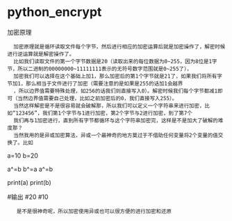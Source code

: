# python_encrypt
加密原理

      加密原理就是循环读取文件每个字节，然后进行相应的加密运算后就是加密操作了，解密时候进行逆运算就是解密操作了。
      比如我们读取文件的第一个字节数据是20（读取出来的每位数据为0~255，因为8位是1字节，所以二进制的00000000~11111111表示的无符号数字范围就是0~255了），
      加密我们可以选择在这个基础上加1，那么加密后的第1个字节就是21了，如果我们将所有字节加1，那么相当于文件进行了加密（需要注意的是如果是255的话加1会越界
      ，所以边界值需要特殊处理，如256的话我们则直接写入0）。解密时候我们每个字节都减1即可（当然边界值需要自己处理，比如之前加密后的0，我们直接写入255）。
      当然这样解密是不是很容易就会破解那，所以我们可以定义一个字符串来进行加密，比如“123456”，我们第1个字节与1进行加密，第2个字节与2进行加密，到了第7个
      我们再与1加密进行，直到所有字节都循环与这个字符串加密完，这样是不是加大了破解的难度那？
      当然我用的是异或加密算法，异或一个最神奇的地方莫过于不借助任何变量将2个变量的值交换了。比如　


a=10
b=20

a^=b
b^=a
a^=b

print(a)
print(b)

#输出
#20
#10

       是不是很神奇呢，所以加密使用异或也可以很方便的进行加密和还原
